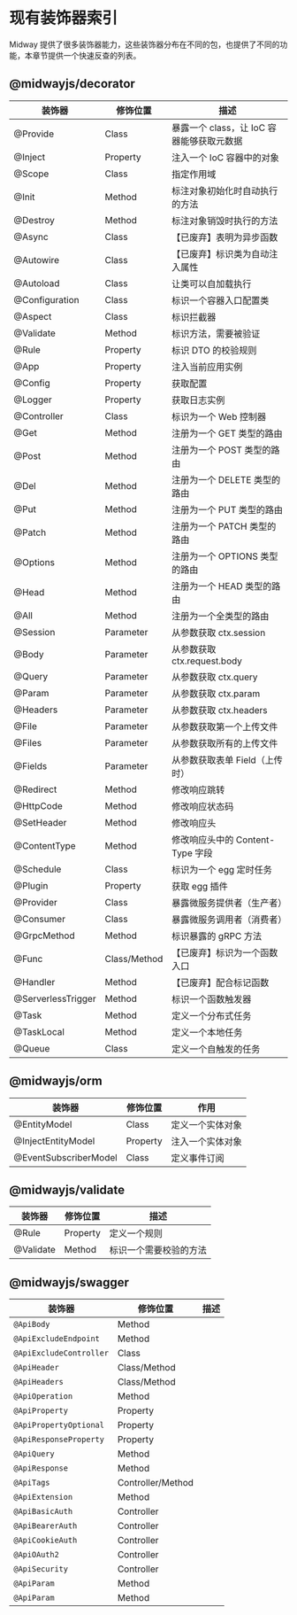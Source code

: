 # 现有装饰器索引

Midway 提供了很多装饰器能力，这些装饰器分布在不同的包，也提供了不同的功能，本章节提供一个快速反查的列表。

## @midwayjs/decorator

| 装饰器             | 修饰位置     | 描述                                      |
| ------------------ | ------------ | ----------------------------------------- |
| @Provide           | Class        | 暴露一个 class，让 IoC 容器能够获取元数据 |
| @Inject            | Property     | 注入一个 IoC 容器中的对象                 |
| @Scope             | Class        | 指定作用域                                |
| @Init              | Method       | 标注对象初始化时自动执行的方法            |
| @Destroy           | Method       | 标注对象销毁时执行的方法                  |
| @Async             | Class        | 【已废弃】表明为异步函数                  |
| @Autowire          | Class        | 【已废弃】标识类为自动注入属性            |
| @Autoload          | Class        | 让类可以自加载执行                        |
| @Configuration     | Class        | 标识一个容器入口配置类                    |
| @Aspect            | Class        | 标识拦截器                                |
| @Validate          | Method       | 标识方法，需要被验证                      |
| @Rule              | Property     | 标识 DTO 的校验规则                       |
| @App               | Property     | 注入当前应用实例                          |
| @Config            | Property     | 获取配置                                  |
| @Logger            | Property     | 获取日志实例                              |
| @Controller        | Class        | 标识为一个 Web 控制器                     |
| @Get               | Method       | 注册为一个 GET 类型的路由                 |
| @Post              | Method       | 注册为一个 POST 类型的路由                |
| @Del               | Method       | 注册为一个 DELETE 类型的路由              |
| @Put               | Method       | 注册为一个 PUT 类型的路由                 |
| @Patch             | Method       | 注册为一个 PATCH 类型的路由               |
| @Options           | Method       | 注册为一个 OPTIONS 类型的路由             |
| @Head              | Method       | 注册为一个 HEAD 类型的路由                |
| @All               | Method       | 注册为一个全类型的路由                    |
| @Session           | Parameter    | 从参数获取 ctx.session                    |
| @Body              | Parameter    | 从参数获取 ctx.request.body               |
| @Query             | Parameter    | 从参数获取 ctx.query                      |
| @Param             | Parameter    | 从参数获取 ctx.param                      |
| @Headers           | Parameter    | 从参数获取 ctx.headers                    |
| @File              | Parameter    | 从参数获取第一个上传文件                  |
| @Files             | Parameter    | 从参数获取所有的上传文件                  |
| @Fields            | Parameter    | 从参数获取表单 Field（上传时）            |
| @Redirect          | Method       | 修改响应跳转                              |
| @HttpCode          | Method       | 修改响应状态码                            |
| @SetHeader         | Method       | 修改响应头                                |
| @ContentType       | Method       | 修改响应头中的 Content-Type 字段          |
| @Schedule          | Class        | 标识为一个 egg 定时任务                   |
| @Plugin            | Property     | 获取 egg 插件                             |
| @Provider          | Class        | 暴露微服务提供者（生产者）                |
| @Consumer          | Class        | 暴露微服务调用者（消费者）                |
| @GrpcMethod        | Method       | 标识暴露的 gRPC 方法                      |
| @Func              | Class/Method | 【已废弃】标识为一个函数入口              |
| @Handler           | Method       | 【已废弃】配合标记函数                    |
| @ServerlessTrigger | Method       | 标识一个函数触发器                        |
| @Task              | Method       | 定义一个分布式任务                        |
| @TaskLocal         | Method       | 定义一个本地任务                          |
| @Queue             | Class        | 定义一个自触发的任务                      |



## @midwayjs/orm

| 装饰器                | 修饰位置 | 作用             |
| --------------------- | -------- | ---------------- |
| @EntityModel          | Class    | 定义一个实体对象 |
| @InjectEntityModel    | Property | 注入一个实体对象 |
| @EventSubscriberModel | Class    | 定义事件订阅     |



## @midwayjs/validate

| 装饰器    | 修饰位置 | 描述                   |
| --------- | -------- | ---------------------- |
| @Rule     | Property | 定义一个规则           |
| @Validate | Method   | 标识一个需要校验的方法 |



## @midwayjs/swagger

| 装饰器                  | 修饰位置          | 描述 |
| ----------------------- | ----------------- | ---- |
| `@ApiBody`              | Method            |      |
| `@ApiExcludeEndpoint`   | Method            |      |
| `@ApiExcludeController` | Class             |      |
| `@ApiHeader`            | Class/Method      |      |
| `@ApiHeaders`           | Class/Method      |      |
| `@ApiOperation`         | Method            |      |
| `@ApiProperty`          | Property          |      |
| `@ApiPropertyOptional`  | Property          |      |
| `@ApiResponseProperty`  | Property          |      |
| `@ApiQuery`             | Method            |      |
| `@ApiResponse`          | Method            |      |
| `@ApiTags`              | Controller/Method |      |
| `@ApiExtension`         | Method            |      |
| `@ApiBasicAuth`         | Controller        |      |
| `@ApiBearerAuth`        | Controller        |      |
| `@ApiCookieAuth`        | Controller        |      |
| `@ApiOAuth2`            | Controller        |      |
| `@ApiSecurity`          | Controller        |      |
| `@ApiParam`             | Method            |      |
| `@ApiParam`             | Method            |      |

